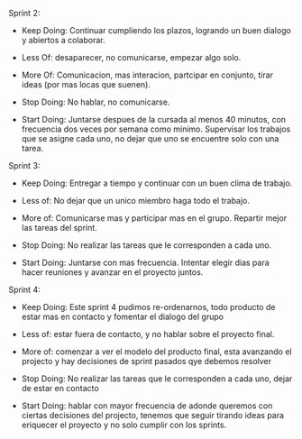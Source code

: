 Sprint 2:

- Keep Doing: Continuar cumpliendo los plazos, logrando un buen dialogo y abiertos a colaborar.

- Less Of: desaparecer, no comunicarse, empezar algo solo.

- More Of: Comunicacion, mas interacion, partcipar en conjunto, tirar ideas (por mas locas que suenen).

- Stop Doing: No hablar, no comunicarse.

- Start Doing: Juntarse despues de la cursada al menos 40 minutos, con frecuencia dos veces por semana como minimo.
  Supervisar los trabajos que se asigne cada uno, no dejar que uno se encuentre solo con una tarea.

Sprint 3:

- Keep Doing: Entregar a tiempo y continuar con un buen clima de trabajo.

- Less of: No dejar que un unico miembro haga todo el trabajo.

- More of: Comunicarse mas y participar mas en el grupo. Repartir mejor las tareas del sprint.

- Stop Doing: No realizar las tareas que le corresponden a cada uno.

- Start Doing: Juntarse con mas frecuencia. Intentar elegir dias para hacer reuniones y avanzar en el proyecto juntos.

Sprint 4:

- Keep Doing: Este sprint 4 pudimos re-ordenarnos, todo producto de estar mas en contacto y fomentar el dialogo del grupo

- Less of: estar fuera de contacto, y no hablar sobre el proyecto final.

- More of: comenzar a ver el modelo del producto final, esta avanzando el projecto y hay decisiones de sprint pasados qye debemos resolver

- Stop Doing: No realizar las tareas que le corresponden a cada uno, dejar de estar en contacto

- Start Doing: hablar con mayor frecuencia de adonde queremos con ciertas decisiones del projecto, tenemos que seguir tirando ideas para eriquecer el proyecto y no solo cumplir con los sprints.
